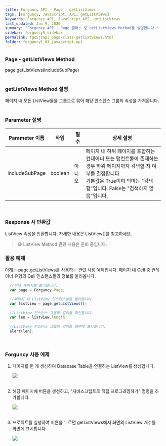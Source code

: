 ```yaml
---
title: Forguncy API - Page - getListViews
tags: [Forguncy, JavaScript, API, getListViews]
keywords: Forguncy API, JavaScript API, getListViews
last_updated: Jan 9, 2020
summary: "Forguncy API - Page 클래스 중 getListViews Method를 설명합니다."
sidebar: forguncy5_sidebar
permalink: fgc5jsapi_page-class-getlistviews.html
folder: forguncy5_03_javascript_api
---
```


### Page - getListViews Method
page.getListViews(includeSubPage)
<br /><br />

### getListViews Method 설명
페이지 내 모든 ListView들을 그룹으로 묶어 해당 인스턴스 그룹의 속성을 가져옵니다.
<br /><br />

### Parameter 설명

| Parameter 이름 | 타입 | 필수 | 상세 설명 |
| --- | --- | --- | --- |
| includeSubPage | boolean | 아니오 | 페이지 내 하위 페이지를 포함하는 컨테이너 또는 탭컨트롤이 존재하는 경우 하위 페이지까지 검색할 지 여부를 결정합니다. <br />기본값은 True이며 의미는 "검색함"입니다. False는 "검색하지 않음"입니다. |

<br />

### Response 시 반환값
ListView 속성을 반환합니다. 자세한 내용은 ListView[]를 참고하세요.

> 😄 ListView Method 관련 내용은 준비 중입니다.

<!-- <br /><br /> 위 memo를 삭제할 때 comment 제거 -->

### 활용 예제
아래는 page.getListViews를 사용하는 관련 사용 예제입니다. 페이지 내 Cell 중 컨테이너 유형의 Cell 인스턴스들의 정보를 불러옵니다.
<br />

~~~javascript
  //현재 페이지를 불러옵니다.
  var page = Forguncy.Page;

  //페이지 내 ListView 인스턴스들을 불러옵니다.
  var listview = page.getListViews();
  
  //ListView 인스턴스 그룹의 길이를 확인합니다.
  var len = listview.length;
  
  //ListView 인스턴스 그룹의 길이를 화면에 표시합니다.
  alert(len);
~~~

<br />

### Forguncy 사용 예제

1. 페이지를 한 개 생성하여 Database Table을 연결하는 ListView를 생성합니다.

    ![]({{site.url}}/images/forguncy5/ex-ss_page-getlistviews01.png)
    <br /><br />

2. 해당 페이지에 버튼을 생성하고, "자바스크립트로 직접 프로그래밍하기" 명령을 추가합니다.

    ![]({{site.url}}/images/forguncy5/ex-ss_page-getlistviews02.png)
    <br /><br />

3. 프로젝트를 실행하여 버튼을 누르면 getListViews에서 화면의 ListView 개수를 화면에 표시합니다.

    ![]({{site.url}}/images/forguncy5/ex-ss_page-getlistviews03.png)

<br /><br />